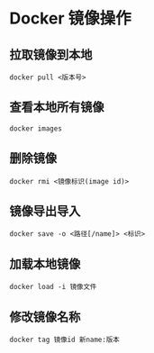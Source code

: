 # Docker 镜像操作

## 拉取镜像到本地

```
docker pull <版本号>
```

## 查看本地所有镜像

```
docker images
```

## 删除镜像

```
docker rmi <镜像标识(image id)>
```

## 镜像导出导入

```
docker save -o <路径[/name]> <标识>
```

## 加载本地镜像

```
docker load -i 镜像文件
```

## 修改镜像名称

```
docker tag 镜像id 新name:版本
```

